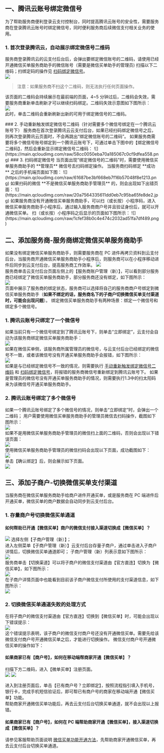 ## 一、腾讯云账号绑定微信号
为了帮助服务商便利登录云支付控制台，同时提高腾讯云账号的安全性，需要服务商在登录腾讯云账号时绑定微信号，同时便利服务商后续微信支付相关业务的使用。
### 1. 首次登录腾讯云，自动展示绑定微信号二维码
服务商登录腾讯云的云支付后台后，会弹出要绑定微信账号的二维码，请使用已经开通微信买单服务商助手的微信账号（需要是微信买单助手的管理员) 扫描以下二维码；扫绑定码的操作见 [扫码绑定微信号](#扫码绑定微信号)。                         
![](https://main.qcloudimg.com/raw/02707e86ce0e5992799127aa12649483.jpg)                          

>注意：如果服务商不扫这个二维码，则无法执行任何页面操作。

该页面的二维码会持续展示在最前端的页面，4~5 分钟过后，二维码会失效，需要服务商重新单击刷新才可以继续扫码绑定。二维码失效示意图如下图所示：                    
![](https://main.qcloudimg.com/raw/7dc622570a29fc0d4db80f222d1ac37a.jpg)                         
此时，单击二维码会重新刷新出新的可用于绑定微信号的二维码。

<span id="手动重新触发绑定微信号二维码">
### 2. 手动重新触发绑定微信号二维码（针对需要多个微信号绑定在一个腾讯云账号下）
</span>
服务商在首次登录腾讯云云支付后台，如果已经扫码绑定微信号之后，则再次登录腾讯云页面时，不会再跳出“绑定微信账号的二维码”。
如果服务商需要将多个微信号账号绑定到一个腾讯云账号下，可通过单击下图中的【绑定微信号二维码】，然后会重新显示绑定微信号二维码：                      
![](https://main.qcloudimg.com/raw/58cc0050eba70a185067c0cf9dfea558.png)  

<span id="扫码绑定微信号">
### 3. 扫码绑定微信号
</span>
当页面出现"绑定微信号的二维码"时，需要使用微信买单服务商助手的 **管理员** 微信号去扫码绑定操作。
当服务商扫码绑定 **成功** 之后的手机端页面如下图：                 
![](https://main.qcloudimg.com/raw/61687be3bf668eb7f16b57048f8e1213.png)                       
如果扫码的微信 **不是微信买单服务商助手管理员** 的，则会出现如下出错页面：                          
![](https://main.qcloudimg.com/raw/20a7564335611dd0eb7c95ba65fe8de2.jpg)                       
如果服务商没有开通微信买单服务商助手，可以扫（或长按）小程序码，进入微信买单服务商助手小程序后，通过输入服务商商户号并且验证身份后，就可以开通微信买单。
扫（或长按）小程序码之后显示的页面如下图所示：                    
![](https://main.qcloudimg.com/raw/1cfef38b0c4e474c2032ad51fa7df489.png)                           

## 二、添加服务商-服务商绑定微信买单服务商助手     
如果没有绑定微信买单服务商助手，则需要服务商在 PC 进件再拷贝资料到云支付后台，当服务商开通微信买单服务商助手小程序后，则服务商可以在小程序移动进件后同步到云支付后台，提高服务商工作效率。
![](https://main.qcloudimg.com/raw/001b96134e4b600d34768f3e66e3a0f4.png)               
服务商单击云支付后台页面左侧上的【服务商账户管理（新）】，可以看到部分服务商已经绑定了微信买单服务商助手，部分服务商还没有绑定，如下图所示：                        
![](https://main.qcloudimg.com/raw/7ce6e51f0d5e537f621c7610ef366ebe.png)                              
页面中展示了服务商的绑定状态，服务商可以选择将自己的服务商商户号绑定到微信买单服务商助手（**如果不绑定的话，服务商名下的子商户切换微信买单支付渠道时，可能会出现问题**）。
绑定微信买单服务商助手有两种场景：绑定一个微信号和绑定多个微信号。
### 1. 腾讯云账号只绑定了一个微信号
如果当前只有一个微信号绑定到了腾讯云账号下，则单击“立即绑定”，云支付会自动为该服务商绑定微信买单服务商助手：              
![](https://main.qcloudimg.com/raw/e5f420dd3ccbad96b707da307d25b1b4.png)                       
如果在微信买单侧，该服务商所属管理员的微信号，与云支付后台已经绑定的微信号不一致，或者该微信号没有开通买单服务商助手会报错，如下图所示：                     
![](https://main.qcloudimg.com/raw/6737a6cc1a48fb45882c7986f0748111.png)                           
如果是与已经绑定微信号不一致的情况，则需要执行 [手动重新触发绑定微信号二维码](#手动重新触发绑定微信号二维码) 和 [扫码绑定微信号](#扫码绑定微信号)，将报错的服务商微信号重新绑定到腾讯云账号下。
如果是管理员的微信号没有开通买单服务商助手的情况，则需要执行1.3中的扫太阳码来为该微信号开通买单服务商助手。

### 2. 腾讯云账号绑定了多个微信号
如果一个腾讯云账号绑定了多个微信号的情况，则单击“立即绑定”时，会弹出一个二维码；
用户需要使用微信买单服务商助手的管理员微信去扫码操作，截图如下图所示：               
![](https://main.qcloudimg.com/raw/a61a5dc28f6fe3e97434468be6ee2189.jpg)                                           
如果不是用微信买单服务商助手管理员的微信扫上面的二维码，否则会出现以下错误页面：                     
![](https://main.qcloudimg.com/raw/333b2d87c91b1254fffbbb8601fe92b5.png)                                  
使用微信买单服务商助手管理员的微信扫码会出现以下页面，成功截图如下：                     
![](https://main.qcloudimg.com/raw/cd9d1c0392fd4a62e22de11f12988032.png)                                  
单击【确认绑定】后，则会展示如下页面。                      
![](https://main.qcloudimg.com/raw/24da7e61fc43bc4957249114ac014e10.png)                  

## 三、添加子商户-切换微信买单支付渠道
当服务商在微信买单服务商助手给商户进件开通买单，或是服务商在 PC 端进件后开通买单，微信买单的商户数据会自动同步到云支付后台。
### 1. 存量商户号切换微信买单通道
#### 如何帮助已开通【微信买单】商户的微信支付接入渠道切换成【微信买单】？                 
![](https://main.qcloudimg.com/raw/429633417e33fbb59292231624cec9c9.png)
选择左侧【子商户管理（新）】；                
进入左侧菜单【子商户管理（新）】云支付后台存量子商户，通过单击进入子商户详情后，切换微信买单通道即可；
子商户管理（新）列表示意如下图所示：                 
![](https://main.qcloudimg.com/raw/ace920dd0f0346a9a1ff5ea6a2dbee63.png)                          
服务商单击【切换渠道】可以将子商户的微信支付渠道由【官方直连】切换为【微信买单】，如下图所示：                
![](https://main.qcloudimg.com/raw/38b29e8f16c44133a1b8e17bc8b6f4c9.png)                
在子商户详情页面中也能看到目前该子商户微信支付所使用的支付渠道信息，如下图所示：                     
![](https://main.qcloudimg.com/raw/7dcf625b52f9d6a5b4952f72aacba915.png)                   

### 2. 切换微信买单通道失败的处理方式
在将子商户的微信支付渠道由【官方直连】切换到【微信买单】时，可能会出现以下错误提示：                  
![](https://main.qcloudimg.com/raw/ca31f8de660afbcab2dad6cc866253cb.png)                     
这个错误提示表明，该子商户的微信支付商户号还没有开通微信买单。需要先给该微信支付商户号开通微信买单之后，才能进行切换操作。
微信支付商户号开通微信买单的操作如下：                             
#### 如果商家已有【商户号】，如何在移动端帮商家开通【微信买单】？                   
扫描下方二维码，进入【微单买单】注册页面。                               
![](https://main.qcloudimg.com/raw/a5a3dd8891639d3b00566db3c51cea38.png) 
![](https://main.qcloudimg.com/raw/9f402a5e94cbed946770879d23f915dc.png)            
                         
进入到注册页面后，单击【已有商户号？立即绑定】，按照流程指引填入手机号，银行卡，完成手机短信验证后，即可帮已有商户号的商家在移动端开通【微信买单】功能。                   
帮助商家开通微信买单功能后，再去云支付后台切换买单通道，就不会出现以上报错。                    

#### 如果商家已有【商户号】，如何在 PC 端帮助商家开通【微信买单】，接入渠道切换成【微信买单】？                     
请参见客服帮助页面说明 [微信买单功能开通方法](http://kf.qq.com/faq/140225MveaUz160801AFvmyQ.html)，先帮助商家开通微信买单，再去云支付后台切换买单通道。

